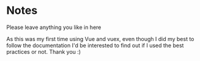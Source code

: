 # Notes

Please leave anything you like in here

As this was my first time using Vue and vuex, even though I did my best to follow the documentation I'd be interested to find out if I used the best practices or not. Thank you :)
